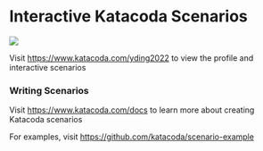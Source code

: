 # Interactive Katacoda Scenarios

[![](http://shields.katacoda.com/katacoda/yding2022/count.svg)](https://www.katacoda.com/yding2022 "Get your profile on Katacoda.com")

Visit https://www.katacoda.com/yding2022 to view the profile and interactive scenarios

### Writing Scenarios
Visit https://www.katacoda.com/docs to learn more about creating Katacoda scenarios

For examples, visit https://github.com/katacoda/scenario-example
